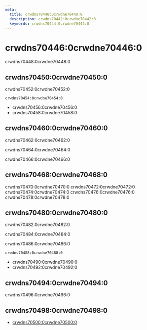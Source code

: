 ```yaml
---
meta:
  title: crwdns70440:0crwdne70440:0
  description: crwdns70442:0crwdne70442:0
  keywords: crwdns70444:0crwdne70444:0
---
```


# crwdns70446:0crwdne70446:0
crwdns70448:0crwdne70448:0

<entry-ad />

## crwdns70450:0crwdne70450:0
crwdns70452:0crwdne70452:0

`crwdns70454:0crwdne70454:0`
- crwdns70456:0crwdne70456:0
- crwdns70458:0crwdne70458:0


## crwdns70460:0crwdne70460:0
crwdns70462:0crwdne70462:0

  crwdns70464:0crwdne70464:0

  crwdns70466:0crwdne70466:0

## crwdns70468:0crwdne70468:0
crwdns70470:0crwdne70470:0
<alert type="success">crwdns70472:0crwdne70472:0</alert>
<alert type="info">crwdns70474:0crwdne70474:0</alert>
<alert type="warning">crwdns70476:0crwdne70476:0</alert>
<alert type="error">crwdns70478:0crwdne70478:0</alert>

## crwdns70480:0crwdne70480:0
crwdns70482:0crwdne70482:0

  crwdns70484:0crwdne70484:0

  crwdns70486:0crwdne70486:0

  `crwdns70488:0crwdne70488:0`
  - crwdns70490:0crwdne70490:0
  - crwdns70492:0crwdne70492:0

## crwdns70494:0crwdne70494:0
crwdns70496:0crwdne70496:0

## crwdns70498:0crwdne70498:0
  - [crwdns70500:0crwdne70500:0]()

<endmatter />
